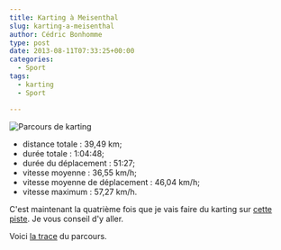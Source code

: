 ```yaml
---
title: Karting à Meisenthal
slug: karting-a-meisenthal
author: Cédric Bonhomme
type: post
date: 2013-08-11T07:33:25+00:00
categories:
  - Sport
tags:
  - karting
  - Sport

---
```

![Parcours de karting](/images/blog/2013/08/karting-meisenthal-20130810.png)

- distance totale : 39,49 km;
- durée totale : 1:04:48;
- durée du déplacement : 51:27;
- vitesse moyenne : 36,55 km/h;
- vitesse moyenne de déplacement : 46,04 km/h;
- vitesse maximum : 57,27 km/h.

C'est maintenant la quatrième fois que je vais faire du karting sur
[cette piste](http://www.karting-meisenthal.com).
Je vous conseil d'y aller.
  

Voici [la trace](/files/blog/2013/08/KartingMeisenthal-100820131609.gpx_.tar.gz)
du parcours.
